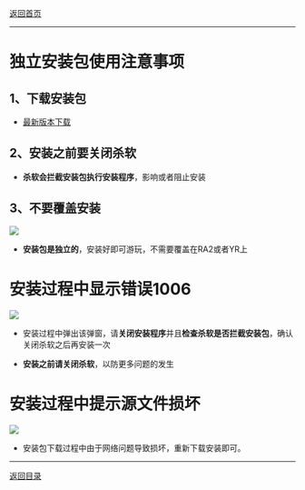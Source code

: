 [返回首页](./Home.md)

***

# 独立安装包使用注意事项

## 1、下载安装包

- [最新版本下载](./最新版本下载.md)

## 2、安装之前要关闭杀软

- **杀软会拦截安装包执行安装程序**，影响或者阻止安装

## 3、不要覆盖安装

![](./azbjc1.png)

- **安装包是独立的**，安装好即可游玩，不需要覆盖在RA2或者YR上


# 安装过程中显示错误1006

![](./1006.jpg)

- 安装过程中弹出该弹窗，请**关闭安装程序**并且**检查杀软是否拦截安装包**，确认关闭杀软之后再安装一次

- **安装之前请关闭杀软**，以防更多问题的发生

# 安装过程中提示源文件损坏
![](filecorrupted.jpg)

- 安装包下载过程中由于网络问题导致损坏，重新下载安装即可。

***
[返回目录](/QuestionNAnswer/index.md)
